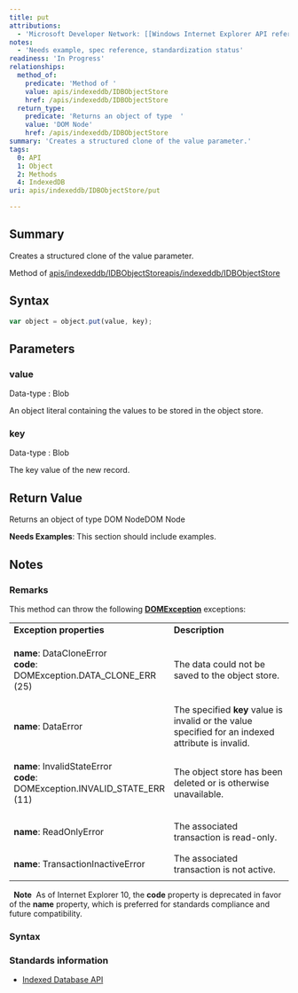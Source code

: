 ```yaml
---
title: put
attributions:
  - 'Microsoft Developer Network: [[Windows Internet Explorer API reference](http://msdn.microsoft.com/en-us/library/ie/hh828809%28v=vs.85%29.aspx) Article]'
notes:
  - 'Needs example, spec reference, standardization status'
readiness: 'In Progress'
relationships:
  method_of:
    predicate: 'Method of '
    value: apis/indexeddb/IDBObjectStore
    href: /apis/indexeddb/IDBObjectStore
  return_type:
    predicate: 'Returns an object of type  '
    value: 'DOM Node'
    href: /apis/indexeddb/IDBObjectStore
summary: 'Creates a structured clone of the value parameter.'
tags:
  0: API
  1: Object
  2: Methods
  4: IndexedDB
uri: apis/indexeddb/IDBObjectStore/put

---
```

## <span>Summary</span>

Creates a structured clone of the value parameter.

Method of [apis/indexeddb/IDBObjectStore](/apis/indexeddb/IDBObjectStore)[apis/indexeddb/IDBObjectStore](/apis/indexeddb/IDBObjectStore)

## <span>Syntax</span>

``` js
var object = object.put(value, key);
```

## <span>Parameters</span>

### <span>value</span>

 Data-type
:   Blob

 An object literal containing the values to be stored in the object store.

### <span>key</span>

 Data-type
:   Blob

 The key value of the new record.

## <span>Return Value</span>

Returns an object of type DOM NodeDOM Node

**Needs Examples**: This section should include examples.

## <span>Notes</span>

### <span>Remarks</span>

This method can throw the following [**DOMException**](/dom/DOMException) exceptions:

<table>
<col width="50%" />
<col width="50%" />
<tbody>
<tr class="odd">
<td align="left"><strong>Exception properties</strong></td>
<td align="left"><strong>Description</strong></td>
</tr>
<tr class="even">
<td align="left"><dl>
<p></p>
<dt>
<strong>name</strong>: DataCloneError
</dt>
<dt>
<strong>code</strong>: DOMException.DATA_CLONE_ERR (25)
</dt>
</dl></td>
<td align="left">The data could not be saved to the object store.</td>
</tr>
<tr class="odd">
<td align="left"><dl>
<p></p>
<dt>
<strong>name</strong>: DataError
</dt>
</dl></td>
<td align="left">The specified <strong>key</strong> value is invalid or the value specified for an indexed attribute is invalid.</td>
</tr>
<tr class="even">
<td align="left"><dl>
<p></p>
<dt>
<strong>name</strong>: InvalidStateError
</dt>
<dt>
<strong>code</strong>: DOMException.INVALID_STATE_ERR (11)
</dt>
</dl></td>
<td align="left">The object store has been deleted or is otherwise unavailable.</td>
</tr>
<tr class="odd">
<td align="left"><dl>
<p></p>
<dt>
<strong>name</strong>: ReadOnlyError
</dt>
</dl></td>
<td align="left">The associated transaction is read-only.</td>
</tr>
<tr class="even">
<td align="left"><dl>
<p></p>
<dt>
<strong>name</strong>: TransactionInactiveError
</dt>
</dl></td>
<td align="left">The associated transaction is not active.</td>
</tr>
</tbody>
</table>

  **Note**  As of Internet Explorer 10, the **code** property is deprecated in favor of the **name** property, which is preferred for standards compliance and future compatibility.

### <span>Syntax</span>

### <span>Standards information</span>

-   [Indexed Database API](http://go.microsoft.com/fwlink/p/?LinkId=224519)
